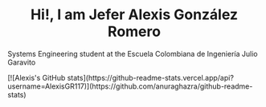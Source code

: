 <h1 align="center">Hi!, I am Jefer Alexis González Romero</h1>
<p  align ="left">Systems Engineering student at the Escuela Colombiana de Ingeniería Julio Garavito</p>
[![Alexis's GitHub stats](https://github-readme-stats.vercel.app/api?username=AlexisGR117)](https://github.com/anuraghazra/github-readme-stats)

